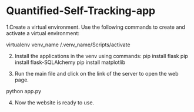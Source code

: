 # Quantified-Self-Tracking-app
1.Create a virtual environment.
Use the following commands to create and activate a virtual environment:
   
   virtualenv venv_name
   /.venv_name/Scripts/activate

2. Install the applications in the venv using commands:
    pip install flask
    pip install flask-SQLAlchemy
    pip install matplotlib

3. Run the main file and click on the link of the server to open the web page.
  
  python app.py

4. Now the website is ready to use.
